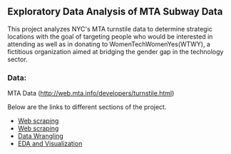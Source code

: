 ## Exploratory Data Analysis of MTA Subway Data

This project analyzes NYC's MTA turnstile data to determine strategic locations  with the goal of targeting people who would be interested in attending as well as in donating to WomenTechWomenYes(WTWY), a fictitious organization aimed at bridging the gender gap in the technology sector.

### Data:
MTA Data (http://web.mta.info/developers/turnstile.html)


Below are the links to different sections of the project.

- [Web scraping](https://github.com/ngovindaraj/MTA_Turnstile/blob/master/1_Webscraping_Datasets_And_Appending.ipynb)
- [Web scraping](https://github.com/ngovindaraj/MTA_Turnstile/blob/master/2_Webscraping_Income_Charity_Contributions.ipynb)
- [Data Wrangling](https://github.com/ngovindaraj/MTA_Turnstile/blob/master/4_MTA_Turnstile_Data_Wrangling.ipynb)
- [EDA and Visualization](https://github.com/ngovindaraj/MTA_Turnstile/blob/master/5%20MTA%20turnstile%20Data%20Analysis%20and%20Visualization.ipynb)

